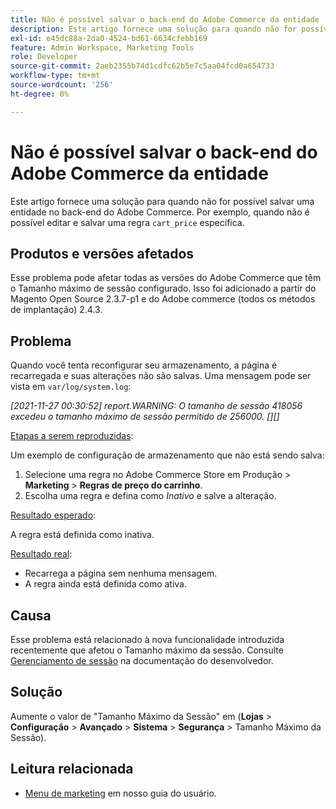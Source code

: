 ```yaml
---
title: Não é possível salvar o back-end do Adobe Commerce da entidade
description: Este artigo fornece uma solução para quando não for possível salvar uma entidade no back-end do Adobe Commerce. Por exemplo, quando não é possível editar e salvar uma regra específica de "cart_price".
exl-id: e45dc88a-2da0-4524-bd61-6634cfebb169
feature: Admin Workspace, Marketing Tools
role: Developer
source-git-commit: 2aeb2355b74d1cdfc62b5e7c5aa04fcd0a654733
workflow-type: tm+mt
source-wordcount: '256'
ht-degree: 0%

---
```


# Não é possível salvar o back-end do Adobe Commerce da entidade

Este artigo fornece uma solução para quando não for possível salvar uma entidade no back-end do Adobe Commerce. Por exemplo, quando não é possível editar e salvar uma regra `cart_price` específica.

## Produtos e versões afetados

Esse problema pode afetar todas as versões do Adobe Commerce que têm o Tamanho máximo de sessão configurado. Isso foi adicionado a partir do Magento Open Source 2.3.7-p1 e do Adobe commerce (todos os métodos de implantação) 2.4.3.


## Problema

Quando você tenta reconfigurar seu armazenamento, a página é recarregada e suas alterações não são salvas. Uma mensagem pode ser vista em `var/log/system.log`:

*[2021-11-27 00:30:52] report.WARNING: O tamanho de sessão 418056 excedeu o tamanho máximo de sessão permitido de 256000. [][]*

<u>Etapas a serem reproduzidas</u>:

Um exemplo de configuração de armazenamento que não está sendo salva:

1. Selecione uma regra no Adobe Commerce Store em Produção > **Marketing** > **Regras de preço do carrinho**.
1. Escolha uma regra e defina como *Inativo* e salve a alteração.

<u>Resultado esperado</u>:

A regra está definida como inativa.

<u>Resultado real</u>:

* Recarrega a página sem nenhuma mensagem.
* A regra ainda está definida como ativa.

## Causa

Esse problema está relacionado à nova funcionalidade introduzida recentemente que afetou o Tamanho máximo da sessão. Consulte [Gerenciamento de sessão](https://experienceleague.adobe.com/en/docs/commerce-admin/systems/security/security-session-management) na documentação do desenvolvedor.

## Solução

Aumente o valor de &quot;Tamanho Máximo da Sessão&quot; em (**Lojas** > **Configuração** > **Avançado** > **Sistema** > **Segurança** > Tamanho Máximo da Sessão).

## Leitura relacionada

* [Menu de marketing](https://experienceleague.adobe.com/en/docs/commerce-admin/marketing/marketing-menu) em nosso guia do usuário.
